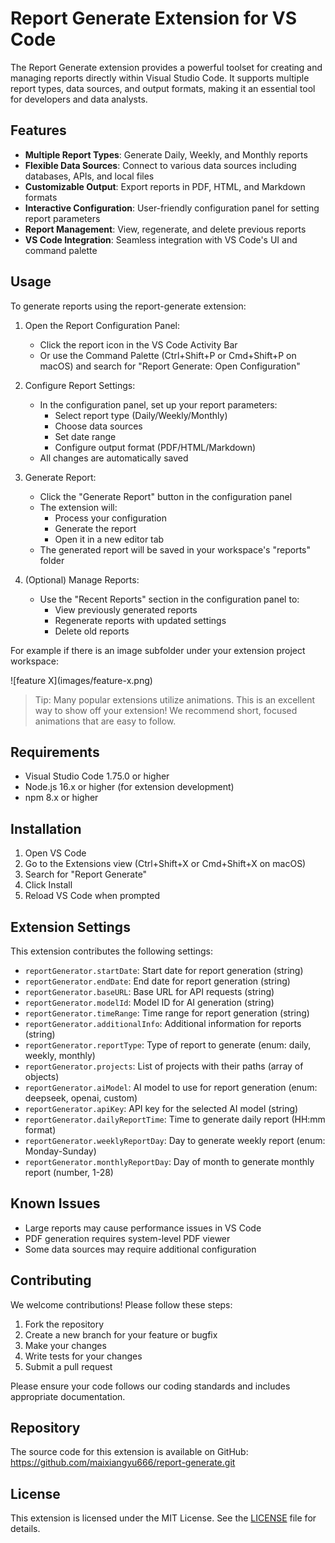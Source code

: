# Report Generate Extension for VS Code

The Report Generate extension provides a powerful toolset for creating and managing reports directly within Visual Studio Code. It supports multiple report types, data sources, and output formats, making it an essential tool for developers and data analysts.







## Features

- **Multiple Report Types**: Generate Daily, Weekly, and Monthly reports
- **Flexible Data Sources**: Connect to various data sources including databases, APIs, and local files
- **Customizable Output**: Export reports in PDF, HTML, and Markdown formats
- **Interactive Configuration**: User-friendly configuration panel for setting report parameters
- **Report Management**: View, regenerate, and delete previous reports
- **VS Code Integration**: Seamless integration with VS Code's UI and command palette

## Usage

To generate reports using the report-generate extension:

1. Open the Report Configuration Panel:
   - Click the report icon in the VS Code Activity Bar
   - Or use the Command Palette (Ctrl+Shift+P or Cmd+Shift+P on macOS) and search for "Report Generate: Open Configuration"

2. Configure Report Settings:
   - In the configuration panel, set up your report parameters:
     * Select report type (Daily/Weekly/Monthly)
     * Choose data sources
     * Set date range
     * Configure output format (PDF/HTML/Markdown)
   - All changes are automatically saved

3. Generate Report:
   - Click the "Generate Report" button in the configuration panel
   - The extension will:
     * Process your configuration
     * Generate the report
     * Open it in a new editor tab
   - The generated report will be saved in your workspace's "reports" folder

4. (Optional) Manage Reports:
   - Use the "Recent Reports" section in the configuration panel to:
     * View previously generated reports
     * Regenerate reports with updated settings
     * Delete old reports

For example if there is an image subfolder under your extension project workspace:

\!\[feature X\]\(images/feature-x.png\)

> Tip: Many popular extensions utilize animations. This is an excellent way to show off your extension! We recommend short, focused animations that are easy to follow.

## Requirements

- Visual Studio Code 1.75.0 or higher
- Node.js 16.x or higher (for extension development)
- npm 8.x or higher

## Installation

1. Open VS Code
2. Go to the Extensions view (Ctrl+Shift+X or Cmd+Shift+X on macOS)
3. Search for "Report Generate"
4. Click Install
5. Reload VS Code when prompted

## Extension Settings

This extension contributes the following settings:

* `reportGenerator.startDate`: Start date for report generation (string)
* `reportGenerator.endDate`: End date for report generation (string)
* `reportGenerator.baseURL`: Base URL for API requests (string)
* `reportGenerator.modelId`: Model ID for AI generation (string)
* `reportGenerator.timeRange`: Time range for report generation (string)
* `reportGenerator.additionalInfo`: Additional information for reports (string)
* `reportGenerator.reportType`: Type of report to generate (enum: daily, weekly, monthly)
* `reportGenerator.projects`: List of projects with their paths (array of objects)
* `reportGenerator.aiModel`: AI model to use for report generation (enum: deepseek, openai, custom)
* `reportGenerator.apiKey`: API key for the selected AI model (string)
* `reportGenerator.dailyReportTime`: Time to generate daily report (HH:mm format)
* `reportGenerator.weeklyReportDay`: Day to generate weekly report (enum: Monday-Sunday)
* `reportGenerator.monthlyReportDay`: Day of month to generate monthly report (number, 1-28)

## Known Issues

- Large reports may cause performance issues in VS Code
- PDF generation requires system-level PDF viewer
- Some data sources may require additional configuration

## Contributing

We welcome contributions! Please follow these steps:

1. Fork the repository
2. Create a new branch for your feature or bugfix
3. Make your changes
4. Write tests for your changes
5. Submit a pull request

Please ensure your code follows our coding standards and includes appropriate documentation.

## Repository

The source code for this extension is available on GitHub:  
https://github.com/maixiangyu666/report-generate.git

## License

This extension is licensed under the MIT License. See the [LICENSE](https://github.com/maixiangyu666/report-generate/blob/main/LICENSE) file for details.

